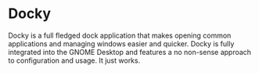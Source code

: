 # Docky
Docky is a full fledged dock application that makes opening common applications and managing windows easier and quicker. Docky is fully integrated into the GNOME Desktop and features a no non-sense approach to configuration and usage. It just works.
